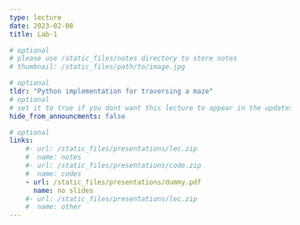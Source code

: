 ```yaml
---
type: lecture
date: 2023-02-08
title: Lab-1

# optional
# please use /static_files/notes directory to store notes
# thumbnail: /static_files/path/to/image.jpg

# optional
tldr: "Python implementation for traversing a maze"
# optional
# set it to true if you dont want this lecture to appear in the updates section
hide_from_announcments: false

# optional
links: 
    #- url: /static_files/presentations/lec.zip
    #  name: notes
    #- url: /static_files/presentations/code.zip
    #  name: codes
    - url: /static_files/presentations/dummy.pdf
      name: no slides
    #- url: /static_files/presentations/lec.zip
    #  name: other
---
```


<!-- **Suggested Readings:**
- ["Chapter 13: Quantifying uncertainty", AI a Modern Approach, S. Russel and R. Norvig](https://aima.cs.berkeley.edu/). -->